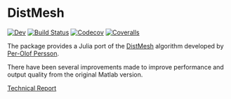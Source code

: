 # DistMesh

[![Dev](https://img.shields.io/badge/docs-dev-blue.svg)](https://distmesh.juliageometry.org/dev)
[![Build Status](https://travis-ci.com/juliageometry/DistMesh.jl.svg?branch=master)](https://travis-ci.com/juliageometry/DistMesh.jl)
[![Codecov](https://codecov.io/gh/juliageometry/DistMesh.jl/branch/master/graph/badge.svg)](https://codecov.io/gh/juliageometry/DistMesh.jl)
[![Coveralls](https://coveralls.io/repos/github/juliageometry/DistMesh.jl/badge.svg?branch=master)](https://coveralls.io/github/juliageometry/DistMesh.jl?branch=master)

The package provides a Julia port of the [DistMesh](http://persson.berkeley.edu/distmesh/) algorithm developed by [Per-Olof Persson](http://persson.berkeley.edu/).

There have been several improvements made to improve performance and output quality from the original Matlab version.

[Technical Report](https://sjkellyorg.files.wordpress.com/2020/11/distmesh_sjkelly.pdf)
